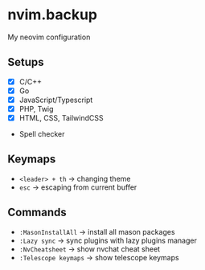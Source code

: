 # nvim.backup

My neovim configuration

## Setups 

-  [x] C/C++
-  [x] Go
-  [x] JavaScript/Typescript
-  [x] PHP, Twig
-  [x] HTML, CSS, TailwindCSS
-  Spell checker

## Keymaps 

- `<leader> + th` -> changing theme
- `esc` -> escaping from current buffer

## Commands

- `:MasonInstallAll` -> install all mason packages
- `:Lazy sync` -> sync plugins with lazy plugins manager
- `:NvCheatsheet` -> show nvchat cheat sheet
- `:Telescope keymaps` -> show telescope keymaps 

